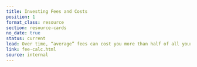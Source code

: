 ```yaml
---
title: Investing Fees and Costs
position: 1
format_class: resource
section: resource-cards
no_date: true
status: current
lead: Over time, “average” fees can cost you more than half of all your gains.
link: fee-calc.html
source: internal
---
```


